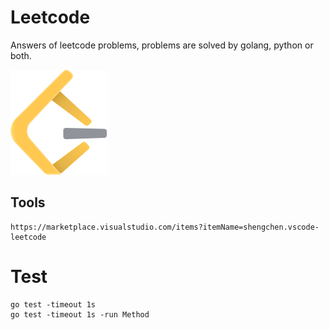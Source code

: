 # Leetcode
Answers of leetcode problems, problems are solved by golang, python or both.

![avatar](LeetCode.png)

## Tools
```
https://marketplace.visualstudio.com/items?itemName=shengchen.vscode-leetcode
```
# Test
```
go test -timeout 1s
go test -timeout 1s -run Method
```
